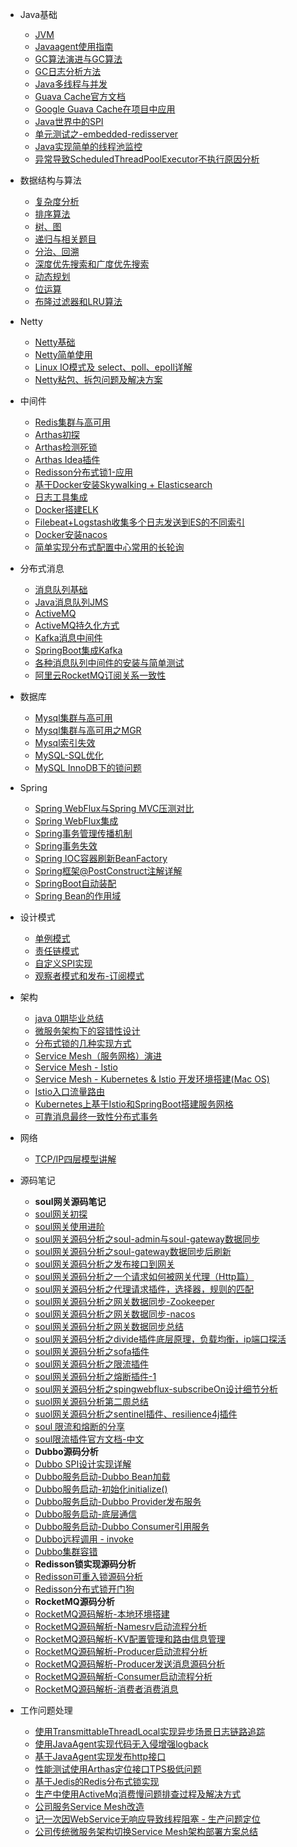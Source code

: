 * Java基础
  * [JVM](blog/java_base/jvm/jvm.md)
  * [Javaagent使用指南](blog/java_base/tools/java-agent.md)
  * [GC算法演进与GC算法](blog/java_base/jvm/gc-progress.md)
  * [GC日志分析方法](blog/java_base/jvm/gc_test.md)
  * [Java多线程与并发](blog/java_base/java_thread/java_thread_1.md)
  * [Guava Cache官方文档](blog/java_base/tools/guava-cache-official-doc.md)
  * [Google Guava Cache在项目中应用](blog/java_base/tools/guava-cache.md)
  * [Java世界中的SPI](blog/java_base/spi.md)
  * [单元测试之-embedded-redisserver](blog/java_base/unit-test/embedded-redisserver.md)
  * [Java实现简单的线程池监控](blog/Middleware/dynamic-threadpool/threadpool-monitor.md)
  * [异常导致ScheduledThreadPoolExecutor不执行原因分析](blog/java_base/java_thread/scheduled-not-exec.md)
  
* 数据结构与算法
  * [复杂度分析](blog/algorithm/time-space-fuzadu.md)
  * [排序算法](blog/algorithm/sort.md)
  * [树、图](blog/algorithm/tree.md)
  * [递归与相关题目](blog/algorithm/digui.md)
  * [分治、回溯](blog/algorithm/fenzhi-huisu.md)
  * [深度优先搜索和广度优先搜索](blog/algorithm/dfs-bfs.md)
  * [动态规划](blog/algorithm/dp.md)
  * [位运算](blog/algorithm/bit-calc.md)
  * [布隆过滤器和LRU算法](blog/algorithm/lru-bloom.md)

* Netty
  * [Netty基础](blog/Netty/netty_base.md)
  * [Netty简单使用](blog/Netty/netty_use_1.md)
  * [Linux IO模式及 select、poll、epoll详解](blog/Netty/select-poll-epoll.md.md)
  * [Netty粘包、拆包问题及解决方案](blog/Netty/encode-decode.md)

* 中间件
  * [Redis集群与高可用](blog/Middleware/redis/redis_1.md)
  * [Arthas初探](blog/Middleware/arthas/startup.md)
  * [Arthas检测死锁](blog/Middleware/arthas/thread.md)
  * [Arthas Idea插件](blog/Middleware/arthas/arthas-idea-plugin.md)
  * [Redisson分布式锁1-应用](blog/java_base/tools/redisson-lock.md)
  * [基于Docker安装Skywalking + Elasticsearch](blog/Middleware/skywalking/skywalking-install-single.md)
  * [日志工具集成](blog/Middleware/log-helper/log-help-doc.md)
  * [Docker搭建ELK](blog/Middleware/elk/elk-1.md)
  * [Filebeat+Logstash收集多个日志发送到ES的不同索引](blog/Middleware/elk/elk-2.md)
  * [Docker安装nacos](blog/Middleware/nacos/docker-nacos.md)
  * [简单实现分布式配置中心常用的长轮询](blog/Middleware/distributed-configcenter/long-pulling.md)

* 分布式消息
  * [消息队列基础](blog/Middleware/mq/mq_1.md)
  * [Java消息队列JMS](blog/Middleware/mq/JMS_1.md)
  * [ActiveMQ](blog/Middleware/mq/activemq_1.md)
  * [ActiveMQ持久化方式](blog/Middleware/mq/activemq-chijiuhua.md)
  * [Kafka消息中间件](blog/Middleware/kafka/kafka_1.md)
  * [SpringBoot集成Kafka](blog/Middleware/kafka/kafka_2.md)
  * [各种消息队列中间件的安装与简单测试](blog/Middleware/mq/other_mq_test.md)
  * [阿里云RocketMQ订阅关系一致性](blog/Middleware/mq/rocketmq-product-err.md)

* 数据库
  * [Mysql集群与高可用](blog/database/mysql/mysql_1.md)
  * [Mysql集群与高可用之MGR](blog/database/mysql/mysql_2.md)
  * [Mysql索引失效](blog/database/mysql/mysql_3.md)
  * [MySQL-SQL优化](blog/database/mysql/mysql-good.md)
  * [MySQL InnoDB下的锁问题](blog/database/mysql/innodb-lock.md)

* Spring
  * [Spring WebFlux与Spring MVC压测对比](blog/spring/springwebflux.md)
  * [Spring WebFlux集成](blog/spring/springwebflux-1.md)
  * [Spring事务管理传播机制](blog/database/mysql/spring-transaction-spread.md)
  * [Spring事务失效](blog/spring/spring-tx-shixiao.md)
  * [Spring IOC容器刷新BeanFactory](blog/spring/spring-refresh-beanfactory.md)
  * [Spring框架@PostConstruct注解详解](blog/spring/spring-postconstruct.md)
  * [SpringBoot自动装配](blog/spring/springboot-autoconfig.md)
  * [Spring Bean的作用域](blog/spring/spring-bean-scope.md)

* 设计模式
  * [单例模式](blog/design_pattern/singleton.md)
  * [责任链模式](blog/design_pattern/chain-responsbilitity.md)
  * [自定义SPI实现](blog/java_base/myself-spi.md)
  * [观察者模式和发布-订阅模式](blog/design_pattern/observer-pub-sub.md)

* 架构
  * [java 0期毕业总结](blog/structure/study-summary.md)
  * [微服务架构下的容错性设计](blog/structure/microservice/micro-service-design-1.md)
  * [分布式锁的几种实现方式](blog/structure/distributed-lock.md)
  * [Service Mesh（服务网格）演进](blog/structure/servicemesh/servicemesh-first.md)
  * [Service Mesh - Istio](blog/structure/servicemesh/servicemesh-three.md)
  * [Service Mesh - Kubernetes & Istio 开发环境搭建(Mac OS)](blog/structure/servicemesh/servicemesh-two.md)
  * [Istio入口流量路由](blog/structure/servicemesh/istio-gateway-rate.md)
  * [Kubernetes上基于Istio和SpringBoot搭建服务网格](blog/structure/servicemesh/istio-springboot.md)
  * [可靠消息最终一致性分布式事务](blog/structure/distribute-system/mq-distribute-transaction.md)

* 网络
  * [TCP/IP四层模型讲解](blog/network/tcp-ip-model.md)

* 源码笔记
  * **soul网关源码笔记**
  * [soul网关初探](blog/sourcecode/soul/soul_1.md)
  * [soul网关使用进阶](blog/sourcecode/soul/soul_2.md)
  * [soul网关源码分析之soul-admin与soul-gateway数据同步](blog/sourcecode/soul/soul_3.md)
  * [soul网关源码分析之soul-gateway数据同步后刷新](blog/sourcecode/soul/soul_4.md)
  * [soul网关源码分析之发布接口到网关](blog/sourcecode/soul/soul_5.md)
  * [soul网关源码分析之一个请求如何被网关代理（Http篇）](blog/sourcecode/soul/soul_6.md)
  * [soul网关源码分析之代理请求插件，选择器，规则的匹配](blog/sourcecode/soul/soul_7.md)
  * [soul网关源码分析之网关数据同步-Zookeeper](blog/sourcecode/soul/soul_8.md)
  * [soul网关源码分析之网关数据同步-nacos](blog/sourcecode/soul/soul_9.md)
  * [soul网关源码分析之网关数据同步总结](blog/sourcecode/soul/soul_10.md)
  * [soul网关源码分析之divide插件底层原理，负载均衡，ip端口探活](blog/sourcecode/soul/soul_11.md)
  * [soul网关源码分析之sofa插件](blog/sourcecode/soul/soul_12.md)
  * [soul网关源码分析之限流插件](blog/sourcecode/soul/soul_13.md)
  * [soul网关源码分析之熔断插件-1](blog/sourcecode/soul/soul_14.md)
  * [soul网关源码分析之spingwebflux-subscribeOn设计细节分析](blog/sourcecode/soul/soul_15.md)
  * [suol网关源码分析第二周总结](blog/sourcecode/soul/soul_16.md)
  * [suol网关源码分析之sentinel插件、resilience4j插件](blog/sourcecode/soul/soul_17.md)
  * [soul 限流和熔断的分享](blog/sourcecode/soul/soul_19.md)
  * [soul限流插件官方文档-中文](blog/sourcecode/soul/soul-ratelimiter-doc-ch.md.md)
  * **Dubbo源码分析**
  * [Dubbo SPI设计实现详解](blog/sourcecode/dubbo/dubbo-spi.md)
  * [Dubbo服务启动-Dubbo Bean加载](blog/sourcecode/dubbo/dubbo-bean-load.md)
  * [Dubbo服务启动-初始化initialize()](blog/sourcecode/dubbo/dubbo-start-initialize.md)
  * [Dubbo服务启动-Dubbo Provider发布服务](blog/sourcecode/dubbo/dubbo-export-service.md)
  * [Dubbo服务启动-底层通信](blog/sourcecode/dubbo/dubbo-netserver.md)
  * [Dubbo服务启动-Dubbo Consumer引用服务](blog/sourcecode/dubbo/dubbo-refer-service.md)
  * [Dubbo远程调用 - invoke](blog/sourcecode/dubbo/dubbo-invoke.md)
  * [Dubbo集群容错](blog/sourcecode/dubbo/dubbo-cluster.md)
  * **Redisson锁实现源码分析**
  * [Redisson可重入锁源码分析](blog/sourcecode/redisson/redisson-lock-1.md)
  * [Redisson分布式锁开门狗](blog/sourcecode/redisson/redisson-lock-dog.md)
  * **RocketMQ源码分析**
  * [RocketMQ源码解析-本地环境搭建](blog/sourcecode/rocketmq/rocketmq-1.md)
  * [RocketMQ源码解析-Namesrv启动流程分析](blog/sourcecode/rocketmq/rocketmq-3.md)
  * [RocketMQ源码解析-KV配置管理和路由信息管理](blog/sourcecode/rocketmq/rocketmq-2.md)
  * [RocketMQ源码解析-Producer启动流程分析](blog/sourcecode/rocketmq/rocketmq-4.md)
  * [RocketMQ源码解析-Producer发送消息源码分析](blog/sourcecode/rocketmq/rocketmq-5.md)
  * [RocketMQ源码解析-Consumer启动流程分析](blog/sourcecode/rocketmq/rocketmq-6.md)
  * [RocketMQ源码解析-消费者消费消息](blog/sourcecode/rocketmq/rocketmq-7.md)

* 工作问题处理
  * [使用TransmittableThreadLocal实现异步场景日志链路追踪](blog/java_base/java_thread/trace-log-mdc.md)
  * [使用JavaAgent实现代码无入侵增强logback](blog/java_base/tools/java-agent-log-enhance.md)
  * [基于JavaAgent实现发布http接口](blog/java_base/tools/java-agent-impl-http-interface.md)
  * [性能测试使用Arthas定位接口TPS极低问题](blog/Middleware/arthas/product-use.md)
  * [基于Jedis的Redis分布式锁实现](blog/java_base/tools/redislock.md)
  * [生产中使用ActiveMq消费慢问题排查过程及解决方式](blog/Middleware/mq/activemq-problem-1.md)
  * [公司服务Service Mesh改造](blog/structure/servicemesh/servicemesh-gaizao.md)
  * [记一次因WebService无响应导致线程阻塞 - 生产问题定位](blog/problems/webservice-not-response.md)
  * [公司传统微服务架构切换Service Mesh架构部署方案总结](blog/problems/mic-to-mesh.md)